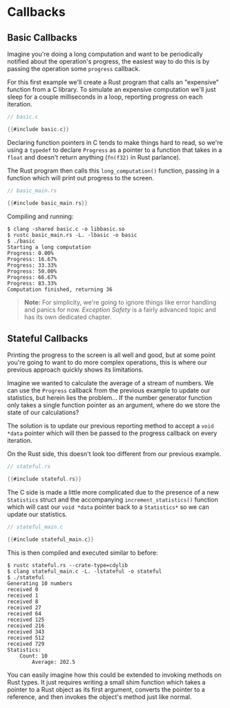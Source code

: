 # Callbacks

## Basic Callbacks

Imagine you're doing a long computation and want to be periodically notified
about the operation's progress, the easiest way to do this is by passing the
operation some `progress` callback.

For this first example we'll create a Rust program that calls an "expensive"
function from a C library. To simulate an expensive computation we'll just 
sleep for a couple milliseconds in a loop, reporting progress on each iteration.

```c
// basic.c

{{#include basic.c}}
```

Declaring function pointers in C tends to make things hard to read, so we're
using a `typedef` to declare `Progress` as a pointer to a function that takes
in a `float` and doesn't return anything (`fn(f32)` in Rust parlance).

The Rust program then calls this `long_computation()` function, passing in a
function which will print out progress to the screen.

```rust
// basic_main.rs

{{#include basic_main.rs}}
```

Compiling and running:

```console
$ clang -shared basic.c -o libbasic.so
$ rustc basic_main.rs -L. -lbasic -o basic
$ ./basic
Starting a long computation
Progress: 0.00%
Progress: 16.67%
Progress: 33.33%
Progress: 50.00%
Progress: 66.67%
Progress: 83.33%
Computation finished, returning 36
```

> **Note:** For simplicity, we're going to ignore things like error handling 
> and panics for now. *Exception Safety* is a fairly advanced topic and has its
> own dedicated chapter.

## Stateful Callbacks

Printing the progress to the screen is all well and good, but at some point 
you're going to want to do more complex operations, this is where our previous
approach quickly shows its limitations.

Imagine we wanted to calculate the average of a stream of numbers. We can
use the `Progress` callback from the previous example to update our statistics,
but herein lies the problem... If the number generator function only takes a
single function pointer as an argument, where do we store the state of our
calculations?

The solution is to update our previous reporting method to accept a `void *data`
pointer which will then be passed to the progress callback on every iteration.

On the Rust side, this doesn't look too different from our previous example.

```rust
// stateful.rs

{{#include stateful.rs}}
```

The C side is made a little more complicated due to the presence of a new
`Statistics` struct and the accompanying `increment_statistics()` function which
will cast our `void *data` pointer back to a `Statistics*` so we can update our
statistics.

```c
// stateful_main.c

{{#include stateful_main.c}}
```

This is then compiled and executed similar to before:

```console
$ rustc stateful.rs --crate-type=cdylib
$ clang stateful_main.c -L. -lstateful -o stateful
$ ./stateful
Generating 10 numbers
received 0
received 1
received 8
received 27
received 64
received 125
received 216
received 343
received 512
received 729
Statistics:
    Count: 10
        Average: 202.5
```

You can easily imagine how this could be extended to invoking methods on Rust
types. It just requires writing a small shim function which takes a pointer to
a Rust object as its first argument, converts the pointer to a reference, and
then invokes the object's method just like normal.

